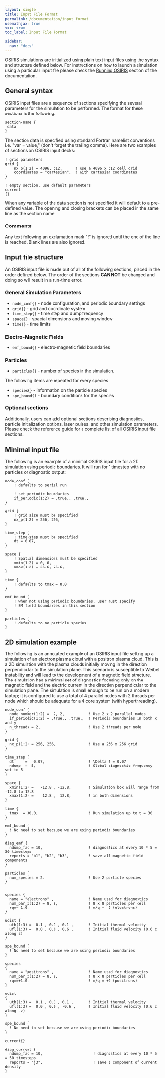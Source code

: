 ```yaml
---
layout: single
title: Input File Format
permalink: /documentation/input_format
usemathjax: true
toc: true
toc_label: Input File Format

sidebar:
  nav: "docs"
---
```


OSIRIS simulations are initialized using plain text input files using the syntax and structure defined below. For instructions on how to launch a simulation using a particular input file please check the [Running OSIRIS](/documentation/run) section of the documentation.

## General syntax

OSIRIS input files are a sequence of sections specifying the several parameters for the simulation to be performed. The format for these sections is the following:

```text
section-name {
 data
} 
```

The section data is specified using standard Fortran namelist conventions i.e. "var = value," (don't forget the trailing comma). Here are two examples of sections on OSIRIS input decks:

```text
! grid parameters 
grid {
    nx_p(1:2) = 4096, 512,      ! use a 4096 x 512 cell grid
    coordinates = "cartesian",  ! with cartesian coordinates
}
   
! empty section, use default parameters
current 
{}
```

When any variable of the data section is not specified it will default to a pre-defined value. The opening and closing brackets can be placed in the same line as the section name.

### Comments

Any text following an exclamation mark "!" is ignored until the end of the line is reached. Blank lines are also ignored.

## Input file structure

An OSIRIS input file is made out of all of the following sections, placed in the order defined below. The order of the sections __CAN NOT__ be changed and doing so will result in a run-time error.

### General Simulation Parameters

* `node_conf{}` - node configuration, and periodic boundary settings
* `grid{}` - grid and coordinate system
* `time_step{}` - time step and dump frequency
* `space{}` - spacial dimensions and moving window
* `time{}` - time limits

### Electro-Magnetic Fields

* `emf_bound{}` - electro-magnetic field boundaries

### Particles

* `particles{}` - number of species in the simulation.

The following items are repeated for every species

* `species{}` - information on the particle species
* `spe_bound{}` - boundary conditions for the species

### Optional sections

Additionally, users can add optional sections describing diagnostics, particle initialization options, laser pulses, and other simulation parameters. Please check the reference guide for a complete list of all OSIRIS input file sections.

## Minimal input file

The following is an example of a minimal OSIRIS input file for a 2D simulation using periodic boundaries. It will run for 1 timestep with no particles or diagnostic output:

```text
node_conf {
    ! defaults to serial run
    
    ! set periodic boundaries
    if_periodic(1:2) = .true., .true.,
}

grid { 
    ! grid size must be specified
    nx_p(1:2) = 256, 256,   
}

time_step {
    ! time-step must be specified
    dt = 0.07,
}

space {
    ! Spatial dimensions must be specified
    xmin(1:2) = 0, 0,
    xmax(1:2) = 25.6, 25.6,
}

time {
    ! defaults to tmax = 0.0
}

emf_bound {
    ! when not using periodic boundaries, user must specify
    ! EM field boundaries in this section
}

particles {
    ! defaults to no particle species
}
```

## 2D simulation example

The following is an annotated example of an OSIRIS input file setting up a simulation of an electron plasma cloud with a positron plasma cloud. This is a 2D simulation with the plasma clouds initially moving in the direction perpendicular to the simulation plane. This scenario is susceptible to Weibel instability and will lead to the development of a magnetic field structure. The simulation has a minimal set of diagnostics focusing only on the magnetic field and the electric current in the direction perpendicular to the simulation plane. The simulation is small enough to be run on a modern laptop; it is configured to use a total of 4 parallel nodes with 2 threads per node which should be adequate for a 4 core system (with hyperthreading).

```text
node_conf {
  node_number(1:2) =  2, 2,           ! Use 2 x 2 parallel nodes
  if_periodic(1:2) = .true., .true.,  ! Periodic boundaries in both x and y
  n_threads = 2,                      ! Use 2 threads per node
}

grid { 
  nx_p(1:2) = 256, 256,               ! Use a 256 x 256 grid
}

time_step {
  dt     =   0.07,                    ! \Delta t = 0.07
  ndump  =  5,                        ! Global diagnostic frequency set to 5
}

space {
  xmin(1:2) =   -12.8 , -12.8,        ! Simulation box will range from -12.8 to 12.8
  xmax(1:2) =    12.8 ,  12.8,        ! in both dimensions
}

time {
  tmax  = 30.0,                       ! Run simulation up to t = 30
}

emf_bound {
  ! No need to set because we are using periodic boundaries
}

diag_emf {
  ndump_fac = 10,                     ! diagnostics at every 10 * 5 = 50 timesteps
  reports = "b1", "b2", "b3",         ! save all magnetic field components
}

particles {
  num_species = 2,                    ! Use 2 particle species
}


species {
  name = "electrons" ,                ! Name used for diagnostics
  num_par_x(1:2) = 8, 8,              ! 8 x 8 particles per cell
  rqm=-1.0,                           ! m/q = -1 (electrons)
}

udist {
  uth(1:3) =  0.1 , 0.1 , 0.1 ,       ! Initial thermal velocity
  ufl(1:3) =  0.0 , 0.0 , 0.6 ,       ! Initial fluid velocity (0.6 c along z)
}

spe_bound {
  ! No need to set because we are using periodic boundaries
}

species
{
  name = "positrons" ,                ! Name used for diagnostics
  num_par_x(1:2) = 8, 8,              ! 8 x 8 particles per cell
  rqm=+1.0,                           ! m/q = +1 (positrons)
}

udist
{
  uth(1:3) =  0.1 , 0.1 , 0.1 ,       ! Initial thermal velocity
  ufl(1:3) =  0.0 , 0.0 , -0.6 ,      ! Initial fluid velocity (0.6 c along -z)
}

spe_bound {
  ! No need to set because we are using periodic boundaries
}

current{}

diag_current {
  ndump_fac = 10,                       ! diagnostics at every 10 * 5 = 50 timesteps
  reports = "j3",                       ! save z component of current density
}
```
